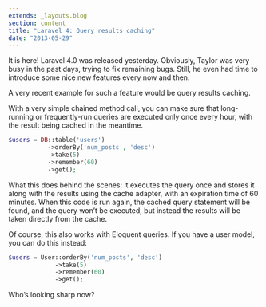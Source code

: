 ```yaml
---
extends: _layouts.blog
section: content
title: "Laravel 4: Query results caching"
date: "2013-05-29"
---
```


It is here!
Laravel 4.0 was released yesterday.
Obviously, Taylor was very busy in the past days, trying to fix remaining bugs.
Still, he even had time to introduce some nice new features every now and then.

A very recent example for such a feature would be query results caching.

With a very simple chained method call, you can make sure that long-running or frequently-run queries are executed only once every hour, with the result being cached in the meantime.

~~~php
$users = DB::table('users')
           ->orderBy('num_posts', 'desc')
           ->take(5)
           ->remember(60)
           ->get();
~~~

What this does behind the scenes: it executes the query once and stores it along with the results using the cache adapter, with an expiration time of 60 minutes.
When this code is run again, the cached query statement will be found, and the query won’t be executed, but instead the results will be taken directly from the cache.

Of course, this also works with Eloquent queries.
If you have a user model, you can do this instead:

~~~php
$users = User::orderBy('num_posts', 'desc')
             ->take(5)
             ->remember(60)
             ->get();
~~~

Who’s looking sharp now?

